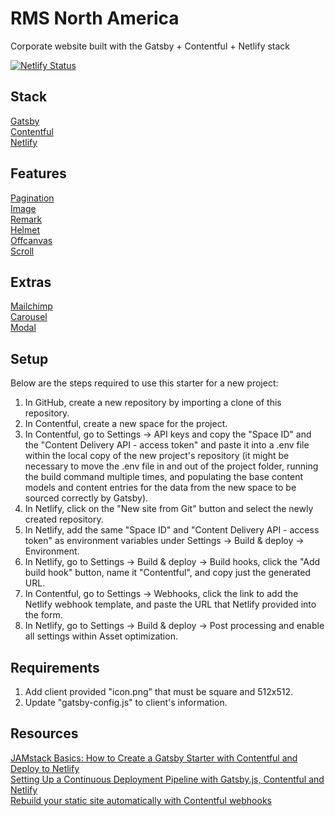 # RMS North America

Corporate website built with the Gatsby + Contentful + Netlify stack

[![Netlify Status](https://api.netlify.com/api/v1/badges/37eaf333-4873-4ed3-ba55-a06c6590d43d/deploy-status)](https://app.netlify.com/sites/sleepy-pasteur-0771b3/deploys)

## Stack

[Gatsby](https://www.gatsbyjs.org/)<br>
[Contentful](https://www.contentful.com/)<br>
[Netlify](https://www.netlify.com/)

## Features

[Pagination](https://www.gatsbyjs.org/docs/adding-pagination/)<br>
[Image](https://www.gatsbyjs.org/packages/gatsby-image)<br>
[Remark](https://www.gatsbyjs.org/packages/gatsby-transformer-remark)<br>
[Helmet](https://github.com/nfl/react-helmet)<br>
[Offcanvas](https://github.com/neosiae/react-aria-offcanvas)<br>
[Scroll](https://www.npmjs.com/package/react-scroll)

## Extras

[Mailchimp](https://www.gatsbyjs.org/packages/gatsby-plugin-mailchimp)<br>
[Carousel](https://react-bootstrap.github.io/components/carousel)<br>
[Modal](https://react-bootstrap.github.io/components/modal/)

## Setup

Below are the steps required to use this starter for a new project:

1. In GitHub, create a new repository by importing a clone of this repository.
2. In Contentful, create a new space for the project.
3. In Contentful, go to Settings -> API keys and copy the "Space ID" and the "Content Delivery API - access token" and paste it into a .env file within the local copy of the new project's repository (it might be necessary to move the .env file in and out of the project folder, running the build command multiple times, and populating the base content models and content entries for the data from the new space to be sourced correctly by Gatsby).
4. In Netlify, click on the "New site from Git" button and select the newly created repository.
5. In Netlify, add the same "Space ID" and "Content Delivery API - access token" as environment variables under Settings -> Build & deploy -> Environment.
6. In Netlify, go to Settings -> Build & deploy -> Build hooks, click the "Add build hook" button, name it "Contentful", and copy just the generated URL.
7. In Contentful, go to Settings -> Webhooks, click the link to add the Netlify webhook template, and paste the URL that Netlify provided into the form.
8. In Netlify, go to Settings -> Build & deploy -> Post processing and enable all settings within Asset optimization.

## Requirements

1. Add client provided "icon.png" that must be square and 512x512.
2. Update "gatsby-config.js" to client's information.

## Resources

[JAMstack Basics: How to Create a Gatsby Starter with Contentful and Deploy to Netlify](https://itnext.io/jamstack-basics-how-to-create-a-gatsby-starter-with-contentful-and-deploy-to-netlify-846354cc74bc)<br>
[Setting Up a Continuous Deployment Pipeline with Gatsby.js, Contentful and Netlify](https://www.halfelectronic.com/post/setting-up-gatsby-js-contentful-and-netlify)<br>
[Rebuild your static site automatically with Contentful webhooks](https://www.contentful.com/developers/docs/tutorials/general/automate-site-builds-with-webhooks/#netlify)
